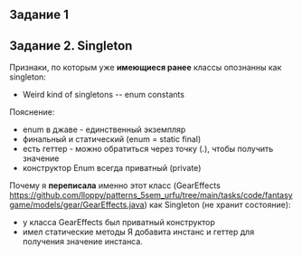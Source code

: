 ## **Задание 1**

## **Задание 2. Singleton**

Признаки, по которым уже **имеющиеся ранее** классы опознанны как singleton:
- Weird kind of singletons -- enum constants 

Пояснение: 
- enum в джаве - единственный экземпляр
- финальный и статический (enum = static final)
- есть геттер - можно обратиться через точку (.), чтобы получить значение
-  конструктор Enum всегда приватный (private)


Почему я **переписала** именно этот класс (GearEffects https://github.com/lloppy/patterns_5sem_urfu/tree/main/tasks/code/fantasygame/models/gear/GearEffects.java) как Singleton (не хранит состояние):
- у класса GearEffects был приватный конструктор
- имел статические методы
Я добавита инстанс и геттер для получения значение инстанса.



